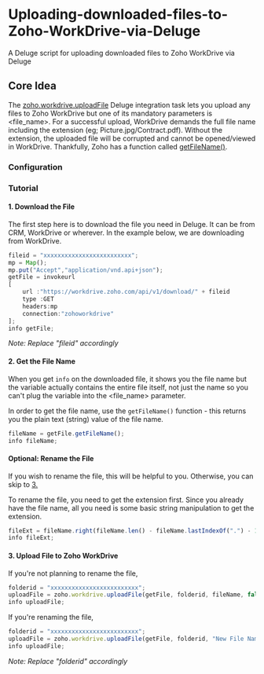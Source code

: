 # Uploading-downloaded-files-to-Zoho-WorkDrive-via-Deluge
A Deluge script for uploading downloaded files to Zoho WorkDrive via Deluge

## Core Idea
The [zoho.workdrive.uploadFile](https://www.zoho.com/deluge/help/workdrive/upload-file.html) Deluge integration task lets you upload any files to Zoho WorkDrive but one of its mandatory parameters is <file_name>. For a successful upload, WorkDrive demands the full file name including the extension (eg; Picture.jpg/Contract.pdf). Without the extension, the uploaded file will be corrupted and cannot be opened/viewed in WorkDrive. Thankfully, Zoho has a function called [getFileName()](https://www.zoho.com/deluge/help/file/get-file-name.html).

### Configuration

### Tutorial

#### 1. Download the File
The first step here is to download the file you need in Deluge. It can be from CRM, WorkDrive or wherever. In the example below, we are downloading from WorkDrive.
```javascript
fileid = "xxxxxxxxxxxxxxxxxxxxxxxxx";
mp = Map();
mp.put("Accept","application/vnd.api+json");
getFile = invokeurl
[
	url :"https://workdrive.zoho.com/api/v1/download/" + fileid
	type :GET
	headers:mp
	connection:"zohoworkdrive"
];
info getFile;
```
*Note: Replace "fileid" accordingly*

#### 2. Get the File Name
When you get `info` on the downloaded file, it shows you the file name but the variable actually contains the entire file itself, not just the name so you can't plug the variable into the <file_name> parameter.

In order to get the file name, use the `getFileName()` function - this returns you the plain text (string) value of the file name.

```javascript
fileName = getFile.getFileName();
info fileName;
```

#### Optional: Rename the File
If you wish to rename the file, this will be helpful to you. Otherwise, you can skip to [3.](#3-upload-file-to-zoho-workdrive)

To rename the file, you need to get the extension first. Since you already have the file name, all you need is some basic string manipulation to get the extension.

```javascript
fileExt = fileName.right(fileName.len() - fileName.lastIndexOf(".") - 1);
info fileExt;
```

#### 3. Upload File to Zoho WorkDrive

If you're not planning to rename the file, 
```javascript
folderid = "xxxxxxxxxxxxxxxxxxxxxxxxx";
uploadFile = zoho.workdrive.uploadFile(getFile, folderid, fileName, false, "zohoworkdrive");
info uploadFile;
```

If you're renaming the file,
```javascript
folderid = "xxxxxxxxxxxxxxxxxxxxxxxxx";
uploadFile = zoho.workdrive.uploadFile(getFile, folderid, "New File Name" + fileExt, false, "zohoworkdrive");
info uploadFile;
```

*Note: Replace "folderid" accordingly*
